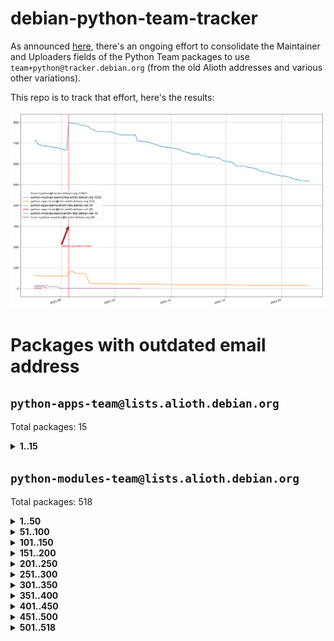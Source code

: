 # debian-python-team-tracker



As announced [here](https://lists.debian.org/debian-python/2021/08/msg00006.html), there's an ongoing effort to consolidate the Maintainer and Uploaders fields of the Python Team packages to use `team+python@tracker.debian.org` (from the old Alioth addresses and various other variations).



This repo is to track that effort, here's the results:



![Python team emails](images/python_team_emails.svg)


# Packages with outdated email address

## `python-apps-team@lists.alioth.debian.org`
Total packages: 15
<details>
<summary><b>1..15</b></summary>


| # | Package | Version |
| --- | --- | --- |
| 1 | [ctop](https://tracker.debian.org/ctop) | 1.0.0-2.1 |
| 2 | [db2twitter](https://tracker.debian.org/db2twitter) | 0.6-1.1 |
| 3 | [dodgy](https://tracker.debian.org/dodgy) | 0.1.9-3 |
| 4 | [etm](https://tracker.debian.org/etm) | 3.2.30-1.1 |
| 5 | [firmware-microbit-micropython](https://tracker.debian.org/firmware-microbit-micropython) | 1.0.1-2 |
| 6 | [freealchemist](https://tracker.debian.org/freealchemist) | 0.5-1.1 |
| 7 | [kanboard-cli](https://tracker.debian.org/kanboard-cli) | 0.0.2-1.1 |
| 8 | [lightyears](https://tracker.debian.org/lightyears) | 1.4-2 |
| 9 | [pipenv](https://tracker.debian.org/pipenv) | 11.9.0-1.1 |
| 10 | [prospector](https://tracker.debian.org/prospector) | 1.1.7-2 |
| 11 | [pybik](https://tracker.debian.org/pybik) | 3.0-3.1 |
| 12 | [retweet](https://tracker.debian.org/retweet) | 0.10-1.1 |
| 13 | [sen](https://tracker.debian.org/sen) | 0.6.1-0.1 |
| 14 | [sinntp](https://tracker.debian.org/sinntp) | 1.6-1.2 |
| 15 | [smem](https://tracker.debian.org/smem) | 1.5-1.1 |
</details>

## `python-modules-team@lists.alioth.debian.org`
Total packages: 518
<details>
<summary><b>1..50</b></summary>


| # | Package | Version |
| --- | --- | --- |
| 1 | [anorack](https://tracker.debian.org/anorack) | 0.2.7-1 |
| 2 | [anosql](https://tracker.debian.org/anosql) | 1.0.1-1 |
| 3 | [appdirs](https://tracker.debian.org/appdirs) | 1.4.4-1 |
| 4 | [asn1crypto](https://tracker.debian.org/asn1crypto) | 1.4.0-1 |
| 5 | [astral](https://tracker.debian.org/astral) | 1.6.1-2 |
| 6 | [authres](https://tracker.debian.org/authres) | 1.2.0-2 |
| 7 | [automat](https://tracker.debian.org/automat) | 20.2.0-1 |
| 8 | [azure-cosmos-table-python](https://tracker.debian.org/azure-cosmos-table-python) | 1.0.5+git20191025-5 |
| 9 | [bdist-nsi](https://tracker.debian.org/bdist-nsi) | 0.1.5-2 |
| 10 | [bernhard](https://tracker.debian.org/bernhard) | 0.2.6-2 |
| 11 | [betamax](https://tracker.debian.org/betamax) | 0.8.1-2 |
| 12 | [bibtexparser](https://tracker.debian.org/bibtexparser) | 1.1.0+ds-3 |
| 13 | [binaryornot](https://tracker.debian.org/binaryornot) | 0.4.4+dfsg-4 |
| 14 | [bitstruct](https://tracker.debian.org/bitstruct) | 8.9.0-1 |
| 15 | [case](https://tracker.debian.org/case) | 1.5.3+dfsg-3 |
| 16 | [cerealizer](https://tracker.debian.org/cerealizer) | 0.8.1-3 |
| 17 | [chardet](https://tracker.debian.org/chardet) | 4.0.0-1 |
| 18 | [chargebee-python](https://tracker.debian.org/chargebee-python) | 1.6.6-1 |
| 19 | [codicefiscale](https://tracker.debian.org/codicefiscale) | 0.9+ds0-2 |
| 20 | [colorclass](https://tracker.debian.org/colorclass) | 2.2.0-2.2 |
| 21 | [colorspacious](https://tracker.debian.org/colorspacious) | 1.1.2-2 |
| 22 | [commonmark](https://tracker.debian.org/commonmark) | 0.9.1-3 |
| 23 | [constantly](https://tracker.debian.org/constantly) | 15.1.0-2 |
| 24 | [contextlib2](https://tracker.debian.org/contextlib2) | 0.6.0.post1-1 |
| 25 | [cookiecutter](https://tracker.debian.org/cookiecutter) | 1.7.3-1 |
| 26 | [coreapi](https://tracker.debian.org/coreapi) | 2.3.3-4 |
| 27 | [coreschema](https://tracker.debian.org/coreschema) | 0.0.4-3 |
| 28 | [cov-core](https://tracker.debian.org/cov-core) | 1.15.0-3 |
| 29 | [cppy](https://tracker.debian.org/cppy) | 1.1.0-2 |
| 30 | [cram](https://tracker.debian.org/cram) | 0.7-4 |
| 31 | [cssutils](https://tracker.debian.org/cssutils) | 1.0.2-3 |
| 32 | [d2to1](https://tracker.debian.org/d2to1) | 0.2.12-2 |
| 33 | [deap](https://tracker.debian.org/deap) | 1.3.1-2 |
| 34 | [debiancontributors](https://tracker.debian.org/debiancontributors) | 0.7.8-2 |
| 35 | [devpi-common](https://tracker.debian.org/devpi-common) | 3.2.2-1.1 |
| 36 | [django-ajax-selects](https://tracker.debian.org/django-ajax-selects) | 1.7.0-3 |
| 37 | [django-bitfield](https://tracker.debian.org/django-bitfield) | 1.9.6-2 |
| 38 | [django-dirtyfields](https://tracker.debian.org/django-dirtyfields) | 1.3.1-2 |
| 39 | [django-downloadview](https://tracker.debian.org/django-downloadview) | 2.1.1-1 |
| 40 | [django-environ](https://tracker.debian.org/django-environ) | 0.4.4-2 |
| 41 | [django-filter](https://tracker.debian.org/django-filter) | 2.4.0-1 |
| 42 | [django-hvad](https://tracker.debian.org/django-hvad) | 1.8.0-1.1 |
| 43 | [django-js-reverse](https://tracker.debian.org/django-js-reverse) | 0.7.3-1.1 |
| 44 | [django-macaddress](https://tracker.debian.org/django-macaddress) | 1.5.0-2 |
| 45 | [django-memoize](https://tracker.debian.org/django-memoize) | 2.2.0+dfsg-1 |
| 46 | [django-nose](https://tracker.debian.org/django-nose) | 1.4.6-2.1 |
| 47 | [django-notification](https://tracker.debian.org/django-notification) | 1.2.0-3 |
| 48 | [django-pagination](https://tracker.debian.org/django-pagination) | 1.0.7-4 |
| 49 | [django-paintstore](https://tracker.debian.org/django-paintstore) | 0.2-4 |
| 50 | [django-picklefield](https://tracker.debian.org/django-picklefield) | 3.0.1-1 |
</details>
<details>
<summary><b>51..100</b></summary>

| # | Package | Version |
| --- | --- | --- |
| 51 | [django-pipeline](https://tracker.debian.org/django-pipeline) | 1.6.14-3 |
| 52 | [django-q](https://tracker.debian.org/django-q) | 1.2.1-1 |
| 53 | [django-recurrence](https://tracker.debian.org/django-recurrence) | 1.10.3-1 |
| 54 | [django-simple-redis-admin](https://tracker.debian.org/django-simple-redis-admin) | 1.4.0-2 |
| 55 | [django-stronghold](https://tracker.debian.org/django-stronghold) | 0.3.0+debian-2 |
| 56 | [django-webpack-loader](https://tracker.debian.org/django-webpack-loader) | 0.6.0-2 |
| 57 | [django-wkhtmltopdf](https://tracker.debian.org/django-wkhtmltopdf) | 3.3.0-1 |
| 58 | [django-xmlrpc](https://tracker.debian.org/django-xmlrpc) | 0.1.8-2 |
| 59 | [djangorestframework-api-key](https://tracker.debian.org/djangorestframework-api-key) | 2.0.0-2 |
| 60 | [dkimpy](https://tracker.debian.org/dkimpy) | 1.0.5-1 |
| 61 | [dnsdiag](https://tracker.debian.org/dnsdiag) | 1.7.0-1.1 |
| 62 | [dockerpty](https://tracker.debian.org/dockerpty) | 0.4.1-2 |
| 63 | [dominate](https://tracker.debian.org/dominate) | 2.3.1-2 |
| 64 | [drf-generators](https://tracker.debian.org/drf-generators) | 0.5.0-1 |
| 65 | [elasticsearch-curator](https://tracker.debian.org/elasticsearch-curator) | 5.8.1-1 |
| 66 | [enum34](https://tracker.debian.org/enum34) | 1.1.6-4 |
| 67 | [enzyme](https://tracker.debian.org/enzyme) | 0.4.1-2 |
| 68 | [exam](https://tracker.debian.org/exam) | 0.10.5-3 |
| 69 | [factory-boy](https://tracker.debian.org/factory-boy) | 2.11.1-3 |
| 70 | [faker](https://tracker.debian.org/faker) | 0.9.3-0.1 |
| 71 | [fakesleep](https://tracker.debian.org/fakesleep) | 0.1-2 |
| 72 | [fastchunking](https://tracker.debian.org/fastchunking) | 0.0.3-2 |
| 73 | [feedgenerator](https://tracker.debian.org/feedgenerator) | 1.9-2 |
| 74 | [flake8-polyfill](https://tracker.debian.org/flake8-polyfill) | 1.0.2-2 |
| 75 | [flask-api](https://tracker.debian.org/flask-api) | 1.1+dfsg-1.1 |
| 76 | [flask-babelex](https://tracker.debian.org/flask-babelex) | 0.9.4-1 |
| 77 | [flask-bcrypt](https://tracker.debian.org/flask-bcrypt) | 0.7.1-2 |
| 78 | [flask-compress](https://tracker.debian.org/flask-compress) | 1.4.0-3 |
| 79 | [flask-gravatar](https://tracker.debian.org/flask-gravatar) | 0.4.2-2 |
| 80 | [flask-htmlmin](https://tracker.debian.org/flask-htmlmin) | 1.3.2-2 |
| 81 | [flask-ldapconn](https://tracker.debian.org/flask-ldapconn) | 0.7.2-1.1 |
| 82 | [flask-limiter](https://tracker.debian.org/flask-limiter) | 1.0.1-2 |
| 83 | [flask-login](https://tracker.debian.org/flask-login) | 0.5.0-1 |
| 84 | [flask-mail](https://tracker.debian.org/flask-mail) | 0.9.1+dfsg1-1.1 |
| 85 | [flask-mongoengine](https://tracker.debian.org/flask-mongoengine) | 0.9.3-4 |
| 86 | [flask-multistatic](https://tracker.debian.org/flask-multistatic) | 1.0-2 |
| 87 | [flask-script](https://tracker.debian.org/flask-script) | 2.0.6-2 |
| 88 | [flask-silk](https://tracker.debian.org/flask-silk) | 0.2-18 |
| 89 | [flask-wtf](https://tracker.debian.org/flask-wtf) | 0.14.3-1 |
| 90 | [flufl.bounce](https://tracker.debian.org/flufl.bounce) | 3.0.1-1 |
| 91 | [flufl.enum](https://tracker.debian.org/flufl.enum) | 4.1.1-3 |
| 92 | [flufl.i18n](https://tracker.debian.org/flufl.i18n) | 3.0.1-1 |
| 93 | [flufl.lock](https://tracker.debian.org/flufl.lock) | 5.0.1-1 |
| 94 | [flufl.password](https://tracker.debian.org/flufl.password) | 1.3-3 |
| 95 | [flufl.testing](https://tracker.debian.org/flufl.testing) | 0.7-2 |
| 96 | [gerritlib](https://tracker.debian.org/gerritlib) | 0.8.0-2 |
| 97 | [gmplot](https://tracker.debian.org/gmplot) | 1.2.0-2 |
| 98 | [gtextfsm](https://tracker.debian.org/gtextfsm) | 1.1.0-2 |
| 99 | [gtts](https://tracker.debian.org/gtts) | 2.0.3-1 |
| 100 | [gtts-token](https://tracker.debian.org/gtts-token) | 1.1.3-1 |
</details>
<details>
<summary><b>101..150</b></summary>

| # | Package | Version |
| --- | --- | --- |
| 101 | [guzzle-sphinx-theme](https://tracker.debian.org/guzzle-sphinx-theme) | 0.7.11-5 |
| 102 | [hachoir](https://tracker.debian.org/hachoir) | 3.1.0+dfsg-3 |
| 103 | [haproxy-log-analysis](https://tracker.debian.org/haproxy-log-analysis) | 2.0~b0-2 |
| 104 | [heapdict](https://tracker.debian.org/heapdict) | 1.0.1-1 |
| 105 | [hiro](https://tracker.debian.org/hiro) | 0.5-2 |
| 106 | [hypothesis-auto](https://tracker.debian.org/hypothesis-auto) | 1.1.4-2 |
| 107 | [importmagic](https://tracker.debian.org/importmagic) | 0.1.7-2 |
| 108 | [inflection](https://tracker.debian.org/inflection) | 0.3.1-2 |
| 109 | [json-tricks](https://tracker.debian.org/json-tricks) | 3.11.0-2 |
| 110 | [jsonhyperschema-codec](https://tracker.debian.org/jsonhyperschema-codec) | 1.0.3-2 |
| 111 | [junos-eznc](https://tracker.debian.org/junos-eznc) | 2.1.7-3 |
| 112 | [jupyter-sphinx-theme](https://tracker.debian.org/jupyter-sphinx-theme) | 0.0.6+ds1-10 |
| 113 | [kitchen](https://tracker.debian.org/kitchen) | 1.2.6-2 |
| 114 | [kivy](https://tracker.debian.org/kivy) | 1.11.0-2 |
| 115 | [lazr.delegates](https://tracker.debian.org/lazr.delegates) | 2.0.3-2 |
| 116 | [lazr.smtptest](https://tracker.debian.org/lazr.smtptest) | 2.0.3-2 |
| 117 | [lexicon](https://tracker.debian.org/lexicon) | 3.3.17-1 |
| 118 | [libthumbor](https://tracker.debian.org/libthumbor) | 1.3.3-2 |
| 119 | [logilab-constraint](https://tracker.debian.org/logilab-constraint) | 0.6.0-2 |
| 120 | [mako](https://tracker.debian.org/mako) | 1.1.3+ds1-2 |
| 121 | [manuel](https://tracker.debian.org/manuel) | 1.10.1-2 |
| 122 | [mercurial-extension-utils](https://tracker.debian.org/mercurial-extension-utils) | 1.5.1-3 |
| 123 | [mercurial-keyring](https://tracker.debian.org/mercurial-keyring) | 1.3.1-3 |
| 124 | [milksnake](https://tracker.debian.org/milksnake) | 0.1.5-1 |
| 125 | [mimerender](https://tracker.debian.org/mimerender) | 0.6.0-2 |
| 126 | [mmllib](https://tracker.debian.org/mmllib) | 0.3.0.post1-2 |
| 127 | [mockldap](https://tracker.debian.org/mockldap) | 0.3.0-4 |
| 128 | [modernize](https://tracker.debian.org/modernize) | 0.7-2 |
| 129 | [moksha.common](https://tracker.debian.org/moksha.common) | 1.2.5-4 |
| 130 | [mrtparse](https://tracker.debian.org/mrtparse) | 1.6-2 |
| 131 | [musicbrainzngs](https://tracker.debian.org/musicbrainzngs) | 0.7.1-2 |
| 132 | [mutagen](https://tracker.debian.org/mutagen) | 1.45.1-2 |
| 133 | [mwic](https://tracker.debian.org/mwic) | 0.7.8-1 |
| 134 | [mysql-connector-python](https://tracker.debian.org/mysql-connector-python) | 8.0.15-2 |
| 135 | [nb2plots](https://tracker.debian.org/nb2plots) | 0.6-2 |
| 136 | [netmiko](https://tracker.debian.org/netmiko) | 2.4.2-1 |
| 137 | [networkx](https://tracker.debian.org/networkx) | 2.5+ds-2 |
| 138 | [nose2](https://tracker.debian.org/nose2) | 0.9.2-1 |
| 139 | [nose2-cov](https://tracker.debian.org/nose2-cov) | 1.0a4-3 |
| 140 | [ntplib](https://tracker.debian.org/ntplib) | 0.3.3-2 |
| 141 | [numpy-stl](https://tracker.debian.org/numpy-stl) | 2.9.0-1 |
| 142 | [numpydoc](https://tracker.debian.org/numpydoc) | 1.1.0-3 |
| 143 | [obsub](https://tracker.debian.org/obsub) | 0.2-4 |
| 144 | [okasha](https://tracker.debian.org/okasha) | 0.2.4-4 |
| 145 | [overpass](https://tracker.debian.org/overpass) | 0.7-1 |
| 146 | [pastescript](https://tracker.debian.org/pastescript) | 2.0.2-4 |
| 147 | [pep8](https://tracker.debian.org/pep8) | 1.7.1-9 |
| 148 | [pep8-naming](https://tracker.debian.org/pep8-naming) | 0.10.0-1 |
| 149 | [pg8000](https://tracker.debian.org/pg8000) | 1.10.6-2 |
| 150 | [pidcat](https://tracker.debian.org/pidcat) | 2.1.0-4 |
</details>
<details>
<summary><b>151..200</b></summary>

| # | Package | Version |
| --- | --- | --- |
| 151 | [pilkit](https://tracker.debian.org/pilkit) | 2.0-3 |
| 152 | [plastex](https://tracker.debian.org/plastex) | 2.1-2 |
| 153 | [portio](https://tracker.debian.org/portio) | 0.5-4 |
| 154 | [power](https://tracker.debian.org/power) | 1.4+dfsg-4 |
| 155 | [pprintpp](https://tracker.debian.org/pprintpp) | 0.4.0-2 |
| 156 | [preggy](https://tracker.debian.org/preggy) | 1.4.4-1 |
| 157 | [ptable](https://tracker.debian.org/ptable) | 0.9.2-2 |
| 158 | [py-radix](https://tracker.debian.org/py-radix) | 0.10.0-3 |
| 159 | [py3dns](https://tracker.debian.org/py3dns) | 3.2.1-1 |
| 160 | [pyasn1](https://tracker.debian.org/pyasn1) | 0.4.8-1 |
| 161 | [pybindgen](https://tracker.debian.org/pybindgen) | 0.20.0+dfsg1-2 |
| 162 | [pycallgraph](https://tracker.debian.org/pycallgraph) | 1.1.3-1.2 |
| 163 | [pyclamd](https://tracker.debian.org/pyclamd) | 0.4.0-2 |
| 164 | [pycodestyle](https://tracker.debian.org/pycodestyle) | 2.6.0-1 |
| 165 | [pycxx](https://tracker.debian.org/pycxx) | 7.1.4-0.2 |
| 166 | [pydbus](https://tracker.debian.org/pydbus) | 0.6.0-4 |
| 167 | [pydenticon](https://tracker.debian.org/pydenticon) | 0.3.1-2 |
| 168 | [pydispatcher](https://tracker.debian.org/pydispatcher) | 2.0.5-2 |
| 169 | [pydle](https://tracker.debian.org/pydle) | 0.9.4-2 |
| 170 | [pyeapi](https://tracker.debian.org/pyeapi) | 0.8.1-2 |
| 171 | [pyee](https://tracker.debian.org/pyee) | 7.0.2-1 |
| 172 | [pyenchant](https://tracker.debian.org/pyenchant) | 3.2.0-1 |
| 173 | [pyfg](https://tracker.debian.org/pyfg) | 0.50-2 |
| 174 | [pyfiglet](https://tracker.debian.org/pyfiglet) | 0.8.0+dfsg-1 |
| 175 | [pyfribidi](https://tracker.debian.org/pyfribidi) | 0.12.0+repack-7 |
| 176 | [pygeoif](https://tracker.debian.org/pygeoif) | 0.7-2 |
| 177 | [pygtail](https://tracker.debian.org/pygtail) | 0.6.1-2 |
| 178 | [pygtkspellcheck](https://tracker.debian.org/pygtkspellcheck) | 4.0.5-2 |
| 179 | [pyinotify](https://tracker.debian.org/pyinotify) | 0.9.6-1.3 |
| 180 | [pyiosxr](https://tracker.debian.org/pyiosxr) | 0.52-1.1 |
| 181 | [pyjavaproperties](https://tracker.debian.org/pyjavaproperties) | 0.7-2 |
| 182 | [pyjokes](https://tracker.debian.org/pyjokes) | 0.5.0-3 |
| 183 | [pykcs11](https://tracker.debian.org/pykcs11) | 1.5.10-1 |
| 184 | [pylama](https://tracker.debian.org/pylama) | 7.4.3-3 |
| 185 | [pylibmc](https://tracker.debian.org/pylibmc) | 1.5.2-3 |
| 186 | [pylint-celery](https://tracker.debian.org/pylint-celery) | 0.3-5 |
| 187 | [pylint-common](https://tracker.debian.org/pylint-common) | 0.2.5-4 |
| 188 | [pylint-django](https://tracker.debian.org/pylint-django) | 2.0.13-1 |
| 189 | [pylint-flask](https://tracker.debian.org/pylint-flask) | 0.5-4 |
| 190 | [pylint-plugin-utils](https://tracker.debian.org/pylint-plugin-utils) | 0.6-1 |
| 191 | [pymacs](https://tracker.debian.org/pymacs) | 0.25-3 |
| 192 | [pymodbus](https://tracker.debian.org/pymodbus) | 2.1.0+dfsg-2 |
| 193 | [pynag](https://tracker.debian.org/pynag) | 1.1.2+dfsg-2 |
| 194 | [pynliner](https://tracker.debian.org/pynliner) | 0.8.0-2 |
| 195 | [pyopengl](https://tracker.debian.org/pyopengl) | 3.1.5+dfsg-1 |
| 196 | [pyparsing](https://tracker.debian.org/pyparsing) | 2.4.7-1 |
| 197 | [pyprind](https://tracker.debian.org/pyprind) | 2.11.2-2 |
| 198 | [pyquery](https://tracker.debian.org/pyquery) | 1.2.9-4 |
| 199 | [pyrad](https://tracker.debian.org/pyrad) | 2.1-2 |
| 200 | [pyrsistent](https://tracker.debian.org/pyrsistent) | 0.15.5-1 |
</details>
<details>
<summary><b>201..250</b></summary>

| # | Package | Version |
| --- | --- | --- |
| 201 | [pysimplesoap](https://tracker.debian.org/pysimplesoap) | 1.16.2-3 |
| 202 | [pysmi](https://tracker.debian.org/pysmi) | 0.3.2-2 |
| 203 | [pysodium](https://tracker.debian.org/pysodium) | 0.7.0-2 |
| 204 | [pyspf](https://tracker.debian.org/pyspf) | 2.0.14-2 |
| 205 | [pysrt](https://tracker.debian.org/pysrt) | 1.0.1-2 |
| 206 | [pyssim](https://tracker.debian.org/pyssim) | 0.2-2 |
| 207 | [pytaglib](https://tracker.debian.org/pytaglib) | 0.3.6+dfsg-2 |
| 208 | [pytds](https://tracker.debian.org/pytds) | 1.10.0-1 |
| 209 | [pytest-bdd](https://tracker.debian.org/pytest-bdd) | 3.2.1-1 |
| 210 | [pytest-cookies](https://tracker.debian.org/pytest-cookies) | 0.4.0-1 |
| 211 | [pytest-django](https://tracker.debian.org/pytest-django) | 3.5.1-1 |
| 212 | [pytest-expect](https://tracker.debian.org/pytest-expect) | 1.1.0-2 |
| 213 | [pytest-httpbin](https://tracker.debian.org/pytest-httpbin) | 1.0.0-2 |
| 214 | [pytest-instafail](https://tracker.debian.org/pytest-instafail) | 0.4.2-1 |
| 215 | [pytest-runner](https://tracker.debian.org/pytest-runner) | 2.11.1-1.2 |
| 216 | [pytest-sugar](https://tracker.debian.org/pytest-sugar) | 0.9.4-1 |
| 217 | [pytest-tornado](https://tracker.debian.org/pytest-tornado) | 0.8.1-1 |
| 218 | [pytest-vcr](https://tracker.debian.org/pytest-vcr) | 1.0.2-2 |
| 219 | [python-activipy](https://tracker.debian.org/python-activipy) | 0.1-7 |
| 220 | [python-adal](https://tracker.debian.org/python-adal) | 1.2.2-1 |
| 221 | [python-aiohttp-session](https://tracker.debian.org/python-aiohttp-session) | 2.9.0-2 |
| 222 | [python-aioinflux](https://tracker.debian.org/python-aioinflux) | 0.9.0-2 |
| 223 | [python-aiomeasures](https://tracker.debian.org/python-aiomeasures) | 0.5.14-3 |
| 224 | [python-amqplib](https://tracker.debian.org/python-amqplib) | 1.0.2-2 |
| 225 | [python-apptools](https://tracker.debian.org/python-apptools) | 4.5.0-1.1 |
| 226 | [python-aptly](https://tracker.debian.org/python-aptly) | 0.12.10-2 |
| 227 | [python-args](https://tracker.debian.org/python-args) | 0.1.0-3 |
| 228 | [python-arpy](https://tracker.debian.org/python-arpy) | 1.1.1-4 |
| 229 | [python-astor](https://tracker.debian.org/python-astor) | 0.8.1-1 |
| 230 | [python-base58](https://tracker.debian.org/python-base58) | 1.0.3-1.1 |
| 231 | [python-bcdoc](https://tracker.debian.org/python-bcdoc) | 0.16.0-2 |
| 232 | [python-bitbucket-api](https://tracker.debian.org/python-bitbucket-api) | 0.5.0-3 |
| 233 | [python-box](https://tracker.debian.org/python-box) | 3.4.6-2 |
| 234 | [python-btrees](https://tracker.debian.org/python-btrees) | 4.3.1-2 |
| 235 | [python-cerberus](https://tracker.debian.org/python-cerberus) | 1.3.2-1 |
| 236 | [python-click-log](https://tracker.debian.org/python-click-log) | 0.2.1-2 |
| 237 | [python-clint](https://tracker.debian.org/python-clint) | 0.5.1-3 |
| 238 | [python-cluster](https://tracker.debian.org/python-cluster) | 1.3.3-3 |
| 239 | [python-cmarkgfm](https://tracker.debian.org/python-cmarkgfm) | 0.4.2-1 |
| 240 | [python-coloredlogs](https://tracker.debian.org/python-coloredlogs) | 7.3-2 |
| 241 | [python-colour](https://tracker.debian.org/python-colour) | 0.1.5-2 |
| 242 | [python-consul](https://tracker.debian.org/python-consul) | 0.7.1-1.1 |
| 243 | [python-cookies](https://tracker.debian.org/python-cookies) | 2.2.1-3 |
| 244 | [python-cpuinfo](https://tracker.debian.org/python-cpuinfo) | 5.0.0-2 |
| 245 | [python-crcmod](https://tracker.debian.org/python-crcmod) | 1.7+dfsg-2 |
| 246 | [python-cs](https://tracker.debian.org/python-cs) | 2.7.1-1 |
| 247 | [python-dbfread](https://tracker.debian.org/python-dbfread) | 2.0.7-3 |
| 248 | [python-decorator](https://tracker.debian.org/python-decorator) | 4.4.2-2 |
| 249 | [python-demjson](https://tracker.debian.org/python-demjson) | 2.2.4-5 |
| 250 | [python-diaspy](https://tracker.debian.org/python-diaspy) | 0.6.0-2 |
</details>
<details>
<summary><b>251..300</b></summary>

| # | Package | Version |
| --- | --- | --- |
| 251 | [python-dict2xml](https://tracker.debian.org/python-dict2xml) | 1.7.0-1 |
| 252 | [python-dictobj](https://tracker.debian.org/python-dictobj) | 0.4-4 |
| 253 | [python-distutils-extra](https://tracker.debian.org/python-distutils-extra) | 2.45 |
| 254 | [python-django-casclient](https://tracker.debian.org/python-django-casclient) | 1.5.3-1 |
| 255 | [python-django-etcd-settings](https://tracker.debian.org/python-django-etcd-settings) | 0.1.13+dfsg-3 |
| 256 | [python-django-gravatar2](https://tracker.debian.org/python-django-gravatar2) | 1.4.4-2 |
| 257 | [python-django-jsonfield](https://tracker.debian.org/python-django-jsonfield) | 1.4.0-2 |
| 258 | [python-django-push-notifications](https://tracker.debian.org/python-django-push-notifications) | 1.4.1-1 |
| 259 | [python-django-simple-history](https://tracker.debian.org/python-django-simple-history) | 2.7.0-1.1 |
| 260 | [python-doubleratchet](https://tracker.debian.org/python-doubleratchet) | 0.6.0-2 |
| 261 | [python-dpkt](https://tracker.debian.org/python-dpkt) | 1.9.2-2 |
| 262 | [python-easywebdav](https://tracker.debian.org/python-easywebdav) | 1.2.0-8 |
| 263 | [python-envisage](https://tracker.debian.org/python-envisage) | 4.9.0-2.1 |
| 264 | [python-envparse](https://tracker.debian.org/python-envparse) | 0.2.0-2 |
| 265 | [python-envs](https://tracker.debian.org/python-envs) | 1.2.6-1.1 |
| 266 | [python-epc](https://tracker.debian.org/python-epc) | 0.0.5-3 |
| 267 | [python-etcd](https://tracker.debian.org/python-etcd) | 0.4.5-2 |
| 268 | [python-ethtool](https://tracker.debian.org/python-ethtool) | 0.14-3 |
| 269 | [python-ewmh](https://tracker.debian.org/python-ewmh) | 0.1.6-2 |
| 270 | [python-exotel](https://tracker.debian.org/python-exotel) | 0.1.5-2 |
| 271 | [python-feather-format](https://tracker.debian.org/python-feather-format) | 0.3.1+dfsg1-4 |
| 272 | [python-flaky](https://tracker.debian.org/python-flaky) | 3.7.0-1 |
| 273 | [python-flask-marshmallow](https://tracker.debian.org/python-flask-marshmallow) | 0.10.1-4 |
| 274 | [python-flask-seeder](https://tracker.debian.org/python-flask-seeder) | 0.1~a2-2 |
| 275 | [python-genty](https://tracker.debian.org/python-genty) | 1.3.2-1 |
| 276 | [python-geoip](https://tracker.debian.org/python-geoip) | 1.3.2-3 |
| 277 | [python-geoip2](https://tracker.debian.org/python-geoip2) | 2.9.0+dfsg1-2 |
| 278 | [python-gflags](https://tracker.debian.org/python-gflags) | 1.5.1-7 |
| 279 | [python-glob2](https://tracker.debian.org/python-glob2) | 0.5-3 |
| 280 | [python-hashids](https://tracker.debian.org/python-hashids) | 1.3.1-1 |
| 281 | [python-hidapi](https://tracker.debian.org/python-hidapi) | 0.9.0.post3-2 |
| 282 | [python-hiredis](https://tracker.debian.org/python-hiredis) | 1.0.1-1 |
| 283 | [python-hpilo](https://tracker.debian.org/python-hpilo) | 4.3-3 |
| 284 | [python-html2text](https://tracker.debian.org/python-html2text) | 2020.1.16-1 |
| 285 | [python-http-parser](https://tracker.debian.org/python-http-parser) | 0.9.0-1 |
| 286 | [python-httptools](https://tracker.debian.org/python-httptools) | 0.1.1-1 |
| 287 | [python-icalendar](https://tracker.debian.org/python-icalendar) | 4.0.3-4 |
| 288 | [python-iniparse](https://tracker.debian.org/python-iniparse) | 0.4-3 |
| 289 | [python-ipaddress](https://tracker.debian.org/python-ipaddress) | 1.0.23-1 |
| 290 | [python-ipfix](https://tracker.debian.org/python-ipfix) | 0.9.7-2 |
| 291 | [python-irodsclient](https://tracker.debian.org/python-irodsclient) | 0.8.1-2 |
| 292 | [python-isc-dhcp-leases](https://tracker.debian.org/python-isc-dhcp-leases) | 0.9.1-2 |
| 293 | [python-iso3166](https://tracker.debian.org/python-iso3166) | 0.8.git20170319-2 |
| 294 | [python-isoweek](https://tracker.debian.org/python-isoweek) | 1.3.3-3 |
| 295 | [python-jmespath](https://tracker.debian.org/python-jmespath) | 0.10.0-1 |
| 296 | [python-jsonrpc](https://tracker.debian.org/python-jsonrpc) | 1.13.0-1 |
| 297 | [python-junit-xml](https://tracker.debian.org/python-junit-xml) | 1.9-1 |
| 298 | [python-kanboard](https://tracker.debian.org/python-kanboard) | 1.0.1-1.1 |
| 299 | [python-langdetect](https://tracker.debian.org/python-langdetect) | 1.0.7-4 |
| 300 | [python-ldap](https://tracker.debian.org/python-ldap) | 3.2.0-4 |
</details>
<details>
<summary><b>301..350</b></summary>

| # | Package | Version |
| --- | --- | --- |
| 301 | [python-ldapdomaindump](https://tracker.debian.org/python-ldapdomaindump) | 0.9.3-1 |
| 302 | [python-libguess](https://tracker.debian.org/python-libguess) | 1.1-4 |
| 303 | [python-logfury](https://tracker.debian.org/python-logfury) | 0.1.2-4 |
| 304 | [python-lupa](https://tracker.debian.org/python-lupa) | 1.9+dfsg-1 |
| 305 | [python-mailer](https://tracker.debian.org/python-mailer) | 0.8.1-4 |
| 306 | [python-mastodon](https://tracker.debian.org/python-mastodon) | 1.5.1-1 |
| 307 | [python-mccabe](https://tracker.debian.org/python-mccabe) | 0.6.1-3 |
| 308 | [python-measurement](https://tracker.debian.org/python-measurement) | 2.0.1-2 |
| 309 | [python-meld3](https://tracker.debian.org/python-meld3) | 1.0.2-3 |
| 310 | [python-mnemonic](https://tracker.debian.org/python-mnemonic) | 0.19-1 |
| 311 | [python-model-mommy](https://tracker.debian.org/python-model-mommy) | 1.6.0-2 |
| 312 | [python-morris](https://tracker.debian.org/python-morris) | 1.2-2 |
| 313 | [python-mpegdash](https://tracker.debian.org/python-mpegdash) | 0.2.0-1 |
| 314 | [python-multidict](https://tracker.debian.org/python-multidict) | 5.1.0-1 |
| 315 | [python-munch](https://tracker.debian.org/python-munch) | 2.3.2-2 |
| 316 | [python-murmurhash](https://tracker.debian.org/python-murmurhash) | 1.0.2-1 |
| 317 | [python-nacl](https://tracker.debian.org/python-nacl) | 1.4.0-1 |
| 318 | [python-nine](https://tracker.debian.org/python-nine) | 1.1.0-1 |
| 319 | [python-noise](https://tracker.debian.org/python-noise) | 1.2.3-3 |
| 320 | [python-notify2](https://tracker.debian.org/python-notify2) | 0.3-4 |
| 321 | [python-ntlm-auth](https://tracker.debian.org/python-ntlm-auth) | 1.4.0-1 |
| 322 | [python-oauth](https://tracker.debian.org/python-oauth) | 1.0.1-6 |
| 323 | [python-offtrac](https://tracker.debian.org/python-offtrac) | 0.1.0-2.1 |
| 324 | [python-opcua](https://tracker.debian.org/python-opcua) | 0.98.11-1 |
| 325 | [python-openid-cla](https://tracker.debian.org/python-openid-cla) | 1.2-2 |
| 326 | [python-openid-teams](https://tracker.debian.org/python-openid-teams) | 1.2-2 |
| 327 | [python-openidc-client](https://tracker.debian.org/python-openidc-client) | 0.6.0-1.1 |
| 328 | [python-opentimestamps](https://tracker.debian.org/python-opentimestamps) | 0.4.1-1 |
| 329 | [python-padme](https://tracker.debian.org/python-padme) | 1.1.1-3 |
| 330 | [python-pampy](https://tracker.debian.org/python-pampy) | 1.8.4-2 |
| 331 | [python-path-and-address](https://tracker.debian.org/python-path-and-address) | 2.0.1-2 |
| 332 | [python-pathtools](https://tracker.debian.org/python-pathtools) | 0.1.2-4 |
| 333 | [python-paypal](https://tracker.debian.org/python-paypal) | 1.2.5-3 |
| 334 | [python-peakutils](https://tracker.debian.org/python-peakutils) | 1.3.3+ds-2 |
| 335 | [python-pem](https://tracker.debian.org/python-pem) | 19.1.0-1 |
| 336 | [python-persistent](https://tracker.debian.org/python-persistent) | 4.6.4-0.2 |
| 337 | [python-pex](https://tracker.debian.org/python-pex) | 1.1.14-3.1 |
| 338 | [python-pgpdump](https://tracker.debian.org/python-pgpdump) | 1.5-2 |
| 339 | [python-pgspecial](https://tracker.debian.org/python-pgspecial) | 1.11.10+dfsg1-1 |
| 340 | [python-phonenumbers](https://tracker.debian.org/python-phonenumbers) | 8.12.1-1 |
| 341 | [python-picklable-itertools](https://tracker.debian.org/python-picklable-itertools) | 0.1.1-3 |
| 342 | [python-plaster](https://tracker.debian.org/python-plaster) | 1.0-2 |
| 343 | [python-plaster-pastedeploy](https://tracker.debian.org/python-plaster-pastedeploy) | 0.5-3 |
| 344 | [python-prctl](https://tracker.debian.org/python-prctl) | 1.7-2 |
| 345 | [python-preshed](https://tracker.debian.org/python-preshed) | 3.0.2-1 |
| 346 | [python-pretend](https://tracker.debian.org/python-pretend) | 1.0.9-1 |
| 347 | [python-prettylog](https://tracker.debian.org/python-prettylog) | 0.1.0-2 |
| 348 | [python-priority](https://tracker.debian.org/python-priority) | 1.3.0-3 |
| 349 | [python-progressbar](https://tracker.debian.org/python-progressbar) | 2.5-2 |
| 350 | [python-pskc](https://tracker.debian.org/python-pskc) | 1.1-3 |
</details>
<details>
<summary><b>351..400</b></summary>

| # | Package | Version |
| --- | --- | --- |
| 351 | [python-publicsuffix2](https://tracker.debian.org/python-publicsuffix2) | 2.20191221-2 |
| 352 | [python-py-zipkin](https://tracker.debian.org/python-py-zipkin) | 0.15.0-1.1 |
| 353 | [python-pyasn1-modules](https://tracker.debian.org/python-pyasn1-modules) | 0.2.1-1 |
| 354 | [python-pyface](https://tracker.debian.org/python-pyface) | 6.1.2-2 |
| 355 | [python-pyftpdlib](https://tracker.debian.org/python-pyftpdlib) | 1.5.4-2 |
| 356 | [python-pygerrit2](https://tracker.debian.org/python-pygerrit2) | 2.0.4-2 |
| 357 | [python-pypump](https://tracker.debian.org/python-pypump) | 0.7-3 |
| 358 | [python-pysnmp4-apps](https://tracker.debian.org/python-pysnmp4-apps) | 0.3.2-2.2 |
| 359 | [python-pysnmp4-mibs](https://tracker.debian.org/python-pysnmp4-mibs) | 0.1.3-3 |
| 360 | [python-pytest-benchmark](https://tracker.debian.org/python-pytest-benchmark) | 3.2.2-2 |
| 361 | [python-pyvmomi](https://tracker.debian.org/python-pyvmomi) | 6.7.1-3 |
| 362 | [python-rarfile](https://tracker.debian.org/python-rarfile) | 3.1-1 |
| 363 | [python-ratelimiter](https://tracker.debian.org/python-ratelimiter) | 1.2.0.post0-1 |
| 364 | [python-redisearch-py](https://tracker.debian.org/python-redisearch-py) | 1.0.0-1 |
| 365 | [python-releases](https://tracker.debian.org/python-releases) | 1.6.3-1 |
| 366 | [python-repoze.lru](https://tracker.debian.org/python-repoze.lru) | 0.7-2 |
| 367 | [python-repoze.sphinx.autointerface](https://tracker.debian.org/python-repoze.sphinx.autointerface) | 0.8-0.2 |
| 368 | [python-repoze.tm2](https://tracker.debian.org/python-repoze.tm2) | 2.0-2 |
| 369 | [python-requests-ntlm](https://tracker.debian.org/python-requests-ntlm) | 1.1.0-1.1 |
| 370 | [python-requirements-detector](https://tracker.debian.org/python-requirements-detector) | 0.6-2 |
| 371 | [python-restless](https://tracker.debian.org/python-restless) | 2.1.1-2 |
| 372 | [python-rpaths](https://tracker.debian.org/python-rpaths) | 0.13-1.1 |
| 373 | [python-rply](https://tracker.debian.org/python-rply) | 0.7.7-2 |
| 374 | [python-schedutils](https://tracker.debian.org/python-schedutils) | 0.6-2.1 |
| 375 | [python-schema](https://tracker.debian.org/python-schema) | 0.6.7-3 |
| 376 | [python-schroot](https://tracker.debian.org/python-schroot) | 0.4-4 |
| 377 | [python-scp](https://tracker.debian.org/python-scp) | 0.13.0-2 |
| 378 | [python-scrapy-djangoitem](https://tracker.debian.org/python-scrapy-djangoitem) | 1.1.1-4 |
| 379 | [python-scripttest](https://tracker.debian.org/python-scripttest) | 1.3-3 |
| 380 | [python-scruffy](https://tracker.debian.org/python-scruffy) | 0.3.3-2 |
| 381 | [python-sdnotify](https://tracker.debian.org/python-sdnotify) | 0.3.1-2 |
| 382 | [python-serverfiles](https://tracker.debian.org/python-serverfiles) | 0.3.0-1 |
| 383 | [python-service-identity](https://tracker.debian.org/python-service-identity) | 18.1.0-6 |
| 384 | [python-sexpdata](https://tracker.debian.org/python-sexpdata) | 0.0.3-2 |
| 385 | [python-shade](https://tracker.debian.org/python-shade) | 1.30.0-3 |
| 386 | [python-shellescape](https://tracker.debian.org/python-shellescape) | 3.4.1-4 |
| 387 | [python-simpy](https://tracker.debian.org/python-simpy) | 2.3.1+dfsg-2 |
| 388 | [python-simpy3](https://tracker.debian.org/python-simpy3) | 3.0.11-2 |
| 389 | [python-slimmer](https://tracker.debian.org/python-slimmer) | 0.1.30-8 |
| 390 | [python-slugify](https://tracker.debian.org/python-slugify) | 4.0.0-1 |
| 391 | [python-smstrade](https://tracker.debian.org/python-smstrade) | 0.2.4-6 |
| 392 | [python-socketpool](https://tracker.debian.org/python-socketpool) | 0.5.3-5 |
| 393 | [python-sphinx-issues](https://tracker.debian.org/python-sphinx-issues) | 1.2.0-2 |
| 394 | [python-spur](https://tracker.debian.org/python-spur) | 0.3.21-1 |
| 395 | [python-srp](https://tracker.debian.org/python-srp) | 1.0.15-1 |
| 396 | [python-statsd](https://tracker.debian.org/python-statsd) | 3.3.0-2 |
| 397 | [python-stopit](https://tracker.debian.org/python-stopit) | 1.1.2-1 |
| 398 | [python-structlog](https://tracker.debian.org/python-structlog) | 20.1.0-1 |
| 399 | [python-sunlight](https://tracker.debian.org/python-sunlight) | 1.1.5-3 |
| 400 | [python-suntime](https://tracker.debian.org/python-suntime) | 1.2.5-2 |
</details>
<details>
<summary><b>401..450</b></summary>

| # | Package | Version |
| --- | --- | --- |
| 401 | [python-tempita](https://tracker.debian.org/python-tempita) | 0.5.2-6 |
| 402 | [python-test-server](https://tracker.debian.org/python-test-server) | 0.0.27-2 |
| 403 | [python-testing.common.database](https://tracker.debian.org/python-testing.common.database) | 2.0.0-2 |
| 404 | [python-testing.mysqld](https://tracker.debian.org/python-testing.mysqld) | 1.4.0-4 |
| 405 | [python-testing.postgresql](https://tracker.debian.org/python-testing.postgresql) | 1.3.0-2 |
| 406 | [python-thriftpy](https://tracker.debian.org/python-thriftpy) | 0.3.9+ds1-1 |
| 407 | [python-tinycss](https://tracker.debian.org/python-tinycss) | 0.4-3 |
| 408 | [python-tktreectrl](https://tracker.debian.org/python-tktreectrl) | 2.0.2-3 |
| 409 | [python-traits](https://tracker.debian.org/python-traits) | 5.2.0-2 |
| 410 | [python-traitsui](https://tracker.debian.org/python-traitsui) | 6.1.3-3 |
| 411 | [python-translationstring](https://tracker.debian.org/python-translationstring) | 1.4-1 |
| 412 | [python-twitter](https://tracker.debian.org/python-twitter) | 3.3-2 |
| 413 | [python-typeguard](https://tracker.debian.org/python-typeguard) | 2.2.2-1.1 |
| 414 | [python-tzlocal](https://tracker.debian.org/python-tzlocal) | 2.1-1 |
| 415 | [python-udatetime](https://tracker.debian.org/python-udatetime) | 0.0.16-4 |
| 416 | [python-unicodecsv](https://tracker.debian.org/python-unicodecsv) | 0.14.1-2 |
| 417 | [python-unidiff](https://tracker.debian.org/python-unidiff) | 0.5.5-2 |
| 418 | [python-urlobject](https://tracker.debian.org/python-urlobject) | 2.4.3-3 |
| 419 | [python-urwidtrees](https://tracker.debian.org/python-urwidtrees) | 1.0.3.dev0-1 |
| 420 | [python-utils](https://tracker.debian.org/python-utils) | 2.3.0-2 |
| 421 | [python-vagrant](https://tracker.debian.org/python-vagrant) | 0.5.15-3 |
| 422 | [python-venusian](https://tracker.debian.org/python-venusian) | 3.0.0-1 |
| 423 | [python-vobject](https://tracker.debian.org/python-vobject) | 0.9.6.1-0.2 |
| 424 | [python-webob](https://tracker.debian.org/python-webob) | 1:1.8.6-1.1 |
| 425 | [python-wget](https://tracker.debian.org/python-wget) | 3.2-3 |
| 426 | [python-wheezy.template](https://tracker.debian.org/python-wheezy.template) | 0.1.167-2 |
| 427 | [python-whoosh](https://tracker.debian.org/python-whoosh) | 2.7.4+git6-g9134ad92-5 |
| 428 | [python-wither](https://tracker.debian.org/python-wither) | 1.1-2 |
| 429 | [python-wsgilog](https://tracker.debian.org/python-wsgilog) | 0.3.1-3 |
| 430 | [python-x3dh](https://tracker.debian.org/python-x3dh) | 0.5.8-2 |
| 431 | [python-xeddsa](https://tracker.debian.org/python-xeddsa) | 0.4.6-2 |
| 432 | [python-yaswfp](https://tracker.debian.org/python-yaswfp) | 0.9.3-1.1 |
| 433 | [python-zc.customdoctests](https://tracker.debian.org/python-zc.customdoctests) | 1.0.1-2 |
| 434 | [python-zipp](https://tracker.debian.org/python-zipp) | 1.0.0-3 |
| 435 | [python-zxcvbn](https://tracker.debian.org/python-zxcvbn) | 4.4.28-2 |
| 436 | [python3-proselint](https://tracker.debian.org/python3-proselint) | 0.10.2-2 |
| 437 | [pythondialog](https://tracker.debian.org/pythondialog) | 3.5.1-1 |
| 438 | [pythonmagick](https://tracker.debian.org/pythonmagick) | 0.9.19-6 |
| 439 | [pytoml](https://tracker.debian.org/pytoml) | 0.1.21-1 |
| 440 | [pyuca](https://tracker.debian.org/pyuca) | 1.2-2 |
| 441 | [pyutilib](https://tracker.debian.org/pyutilib) | 5.8.0-1 |
| 442 | [pywavelets](https://tracker.debian.org/pywavelets) | 1.1.1-1 |
| 443 | [pywinrm](https://tracker.debian.org/pywinrm) | 0.3.0-2 |
| 444 | [quark-sphinx-theme](https://tracker.debian.org/quark-sphinx-theme) | 0.5.1-2 |
| 445 | [readlike](https://tracker.debian.org/readlike) | 0.1.3-1.1 |
| 446 | [recommonmark](https://tracker.debian.org/recommonmark) | 0.6.0+ds-1 |
| 447 | [redis-py-cluster](https://tracker.debian.org/redis-py-cluster) | 2.0.0-1 |
| 448 | [reentry](https://tracker.debian.org/reentry) | 1.3.1-1 |
| 449 | [reparser](https://tracker.debian.org/reparser) | 1.4.3-1 |
| 450 | [requests-aws](https://tracker.debian.org/requests-aws) | 0.1.5-2 |
</details>
<details>
<summary><b>451..500</b></summary>

| # | Package | Version |
| --- | --- | --- |
| 451 | [ripe-atlas-cousteau](https://tracker.debian.org/ripe-atlas-cousteau) | 1.4.2-3 |
| 452 | [ripe-atlas-sagan](https://tracker.debian.org/ripe-atlas-sagan) | 1.2.2-2 |
| 453 | [robot-detection](https://tracker.debian.org/robot-detection) | 0.4.0-2 |
| 454 | [routes](https://tracker.debian.org/routes) | 2.5.1-1 |
| 455 | [sgmllib3k](https://tracker.debian.org/sgmllib3k) | 1.0.0-3 |
| 456 | [simplegeneric](https://tracker.debian.org/simplegeneric) | 0.8.1-3 |
| 457 | [singledispatch](https://tracker.debian.org/singledispatch) | 3.4.0.3-3 |
| 458 | [sireader](https://tracker.debian.org/sireader) | 1.1.1-2 |
| 459 | [sleekxmpp](https://tracker.debian.org/sleekxmpp) | 1.3.3-6 |
| 460 | [slimit](https://tracker.debian.org/slimit) | 0.8.1-4 |
| 461 | [smartypants](https://tracker.debian.org/smartypants) | 2.0.0-2 |
| 462 | [sortedcontainers](https://tracker.debian.org/sortedcontainers) | 2.1.0-2 |
| 463 | [speaklater](https://tracker.debian.org/speaklater) | 1.3-5 |
| 464 | [sphinx](https://tracker.debian.org/sphinx) | 1.8.5-2 |
| 465 | [sphinx](https://tracker.debian.org/sphinx) | 1.8.5-3 |
| 466 | [sphinx](https://tracker.debian.org/sphinx) | 1.8.5-4 |
| 467 | [sphinx](https://tracker.debian.org/sphinx) | 1.8.5-5 |
| 468 | [sphinx](https://tracker.debian.org/sphinx) | 2.4.3-2 |
| 469 | [sphinx](https://tracker.debian.org/sphinx) | 2.4.3-4 |
| 470 | [sphinx-autorun](https://tracker.debian.org/sphinx-autorun) | 1.1.0-3.1 |
| 471 | [sphinx-celery](https://tracker.debian.org/sphinx-celery) | 2.0.0-1 |
| 472 | [sphinx-intl](https://tracker.debian.org/sphinx-intl) | 2.0.1-2 |
| 473 | [sphinxcontrib-devhelp](https://tracker.debian.org/sphinxcontrib-devhelp) | 1.0.2-2 |
| 474 | [sphinxcontrib-doxylink](https://tracker.debian.org/sphinxcontrib-doxylink) | 1.5-1 |
| 475 | [sphinxcontrib-log-cabinet](https://tracker.debian.org/sphinxcontrib-log-cabinet) | 1.0.1-2 |
| 476 | [sphinxcontrib-qthelp](https://tracker.debian.org/sphinxcontrib-qthelp) | 1.0.3-2 |
| 477 | [sphinxcontrib-rubydomain](https://tracker.debian.org/sphinxcontrib-rubydomain) | 0.1~dev-20100804-2 |
| 478 | [sphinxcontrib-websupport](https://tracker.debian.org/sphinxcontrib-websupport) | 1.2.4-1 |
| 479 | [sphinxtesters](https://tracker.debian.org/sphinxtesters) | 0.2.3-1 |
| 480 | [sshpubkeys](https://tracker.debian.org/sshpubkeys) | 3.1.0-2.1 |
| 481 | [sshtunnel](https://tracker.debian.org/sshtunnel) | 0.1.4-2 |
| 482 | [stardicter](https://tracker.debian.org/stardicter) | 1.2-1 |
| 483 | [straight.plugin](https://tracker.debian.org/straight.plugin) | 1.4.1-3 |
| 484 | [stsci.distutils](https://tracker.debian.org/stsci.distutils) | 0.3.7-5 |
| 485 | [tagpy](https://tracker.debian.org/tagpy) | 2013.1-7 |
| 486 | [terminaltables](https://tracker.debian.org/terminaltables) | 3.1.0-3 |
| 487 | [texext](https://tracker.debian.org/texext) | 0.6.6-2 |
| 488 | [tinydb](https://tracker.debian.org/tinydb) | 3.15.2-2 |
| 489 | [tldextract](https://tracker.debian.org/tldextract) | 2.2.1-1 |
| 490 | [translation-finder](https://tracker.debian.org/translation-finder) | 1.0-1 |
| 491 | [transmissionrpc](https://tracker.debian.org/transmissionrpc) | 0.11-4 |
| 492 | [twodict](https://tracker.debian.org/twodict) | 1.2-2 |
| 493 | [txws](https://tracker.debian.org/txws) | 0.9.1-4 |
| 494 | [txzmq](https://tracker.debian.org/txzmq) | 0.8.0-2 |
| 495 | [typogrify](https://tracker.debian.org/typogrify) | 1:2.0.7-2 |
| 496 | [u-msgpack-python](https://tracker.debian.org/u-msgpack-python) | 2.3.0-2 |
| 497 | [utidylib](https://tracker.debian.org/utidylib) | 0.5-3 |
| 498 | [validators](https://tracker.debian.org/validators) | 0.14.2-2 |
| 499 | [vcr.py](https://tracker.debian.org/vcr.py) | 4.0.2-1 |
| 500 | [vim-autopep8](https://tracker.debian.org/vim-autopep8) | 1.2.0-2 |
</details>
<details>
<summary><b>501..518</b></summary>

| # | Package | Version |
| --- | --- | --- |
| 501 | [vsts-cd-manager](https://tracker.debian.org/vsts-cd-manager) | 1.0.2-3 |
| 502 | [wchartype](https://tracker.debian.org/wchartype) | 0.1-2 |
| 503 | [wcwidth](https://tracker.debian.org/wcwidth) | 0.1.9+dfsg1-2 |
| 504 | [webpy](https://tracker.debian.org/webpy) | 1:0.61-1 |
| 505 | [wheel](https://tracker.debian.org/wheel) | 0.34.2-1 |
| 506 | [whichcraft](https://tracker.debian.org/whichcraft) | 0.4.1-2 |
| 507 | [wikitrans](https://tracker.debian.org/wikitrans) | 1.3-1 |
| 508 | [willow](https://tracker.debian.org/willow) | 1.4-1 |
| 509 | [wlc](https://tracker.debian.org/wlc) | 1.2-1 |
| 510 | [wokkel](https://tracker.debian.org/wokkel) | 18.0.0-3.1 |
| 511 | [wsgiproxy2](https://tracker.debian.org/wsgiproxy2) | 0.4.5-1.1 |
| 512 | [wtf-peewee](https://tracker.debian.org/wtf-peewee) | 3.0.0+dfsg-2 |
| 513 | [wtforms](https://tracker.debian.org/wtforms) | 2.2.1-2 |
| 514 | [xhtml2pdf](https://tracker.debian.org/xhtml2pdf) | 0.2.4-1 |
| 515 | [xlwt](https://tracker.debian.org/xlwt) | 1.3.0-3 |
| 516 | [zc.lockfile](https://tracker.debian.org/zc.lockfile) | 2.0-1 |
| 517 | [zict](https://tracker.debian.org/zict) | 2.0.0-1 |
| 518 | [zope.deprecation](https://tracker.debian.org/zope.deprecation) | 4.4.0-4 |
</details>

